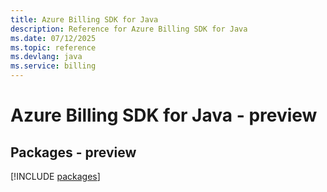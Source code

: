 ```yaml
---
title: Azure Billing SDK for Java
description: Reference for Azure Billing SDK for Java
ms.date: 07/12/2025
ms.topic: reference
ms.devlang: java
ms.service: billing
---
```

# Azure Billing SDK for Java - preview
## Packages - preview
[!INCLUDE [packages](billing-index.md)]